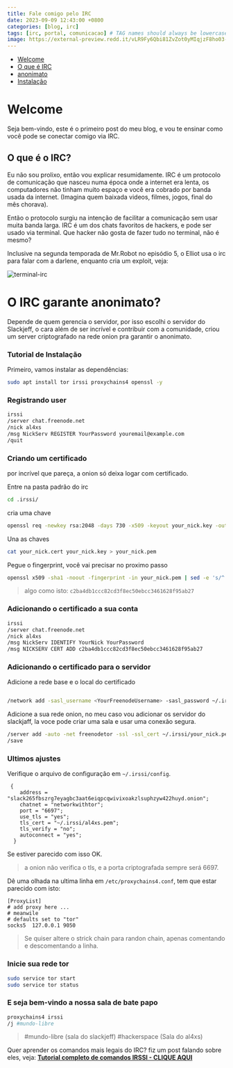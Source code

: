 ```yaml
---
title: Fale comigo pelo IRC
date: 2023-09-09 12:43:00 +0800
categories: [blog, irc]
tags: [irc, portal, comunicacao] # TAG names should always be lowercase
image: https://external-preview.redd.it/vLR9Fy6Qbi81ZvZot0yMIqjzF8ho03-sh5fb5beuQNk.jpg?auto=webp&s=d325a5c991404de9260d26b11b52bb90011d777d
---
```


- [Welcome](#welcome)
- [O que é IRC](#o-que-é-o-irc)
- [anonimato](#o-irc-garante-anonimato)
- [Instalação](#tutorial-de-instalação)

# Welcome

Seja bem-vindo, este é o primeiro post do meu blog, e vou te ensinar como você pode se conectar comigo via IRC.

## O que é o IRC?

Eu não sou prolixo, então vou explicar resumidamente.
IRC é um protocolo de comunicação que nasceu numa época onde a internet era lenta, os computadores não tinham muito espaço e você era cobrado por banda usada da internet. (Imagina quem baixada videos, filmes, jogos, final do mês chorava).

Então o protocolo surgiu na intenção de facilitar a comunicação sem usar muita banda larga. IRC é um dos chats favoritos de hackers, e pode ser usado via terminal. Que hacker não gosta de fazer tudo no terminal, não é mesmo?

Inclusive na segunda temporada de Mr.Robot no episódio 5, o Elliot usa o irc para falar com a darlene, enquanto cria um exploit, veja:

![terminal-irc](https://cdn.geekwire.com/wp-content/uploads/2016/07/IRC-conversation-630x394.png)

# O IRC garante anonimato?

Depende de quem gerencia o servidor, por isso escolhi o servidor do Slackjeff, o cara além de ser incrível e contribuir com a comunidade, criou um server criptografado na rede onion pra garantir o anonimato.

### Tutorial de Instalação

Primeiro, vamos instalar as dependências:

```bash
sudo apt install tor irssi proxychains4 openssl -y
```

### Registrando user

```bash
irssi
/server chat.freenode.net
/nick al4xs
/msg NickServ REGISTER YourPassword youremail@example.com
/quit

```

### Criando um certificado

por incrível que pareça, a onion só deixa logar com certificado.

Entre na pasta padrão do irc

```bash
cd .irssi/
```

cria uma chave

```bash
openssl req -newkey rsa:2048 -days 730 -x509 -keyout your_nick.key -out your_nick.cert -nodes
```

Una as chaves

```bash
cat your_nick.cert your_nick.key > your_nick.pem
```

Pegue o fingerprint, você vai precisar no proximo passo

```bash
openssl x509 -sha1 -noout -fingerprint -in your_nick.pem | sed -e 's/^.*=//;s/://g;y/ABCDEF/abcdef/'
```

> algo como isto: `c2ba4db1ccc82cd3f8ec50ebcc3461628f95ab27`

### Adicionando o certificado a sua conta

```bash
irssi
/server chat.freenode.net
/nick al4xs
/msg NickServ IDENTIFY YourNick YourPassword
/msg NICKSERV CERT ADD c2ba4db1ccc82cd3f8ec50ebcc3461628f95ab27

```

### Adicionando o certificado para o servidor

Adicione a rede base e o local do certificado

```bash

/network add -sasl_username <YourFreenodeUsername> -sasl_password ~/.irssi/your_nick.pem -sasl_mechanism EXTERNAL networkwithtor
```

Adicione a sua rede onion, no meu caso vou adicionar os servidor do slackjaff, la voce pode criar uma sala e usar uma conexão segura.

```bash
/server add -auto -net freenodetor -ssl -ssl_cert ~/.irssi/your_nick.pem slack265fbszrg7eyagbc3aat6eiqpcqwivixoakzlsuphzyw422huyd.onion 6697
/save
```

### Ultimos ajustes

Verifique o arquivo de configuração em `~/.irssi/config`.

```
 {
    address = "slack265fbszrg7eyagbc3aat6eiqpcqwivixoakzlsuphzyw422huyd.onion";
    chatnet = "networkwithtor";
    port = "6697";
    use_tls = "yes";
    tls_cert = "~/.irssi/al4xs.pem";
    tls_verify = "no";
    autoconnect = "yes";
  }
```

Se estiver parecido com isso OK.

> a onion não verifica o tls, e a porta criptografada sempre será 6697.

Dê uma olhada na ultima linha em `/etc/proxychains4.conf`, tem que estar parecido com isto:

```
[ProxyList]
# add proxy here ...
# meanwile
# defaults set to "tor"
socks5  127.0.0.1 9050
```

> Se quiser altere o strick chain para randon chain, apenas comentando e descomentando a linha.

### Inicie sua rede tor

```bash
sudo service tor start
sudo service tor status
```

### E seja bem-vindo a nossa sala de bate papo

```bash
proxychains4 irssi
/j #mundo-libre
```

> #mundo-libre (sala do slackjeff)
> #hackerspace (Sala do al4xs)

Quer aprender os comandos mais legais do IRC? fiz um post falando sobre eles, veja:
[**Tutorial completo de comandos IRSSI - CLIQUE AQUI**](/posts/comandos-Irssi/)